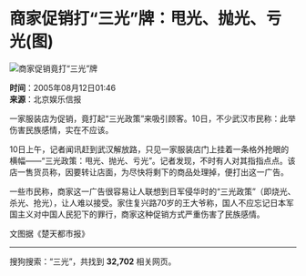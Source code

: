 # 商家促销打“三光”牌：甩光、抛光、亏光(图)

![商家促销竟打“三光”牌](https://photocdn.sohu.com/20050812/Img226644895.jpg)

**时间**：2005年08月12日01:46  
**来源**：北京娱乐信报  

一家服装店为促销，竟打起“三光政策”来吸引顾客。10日，不少武汉市民称：此举伤害民族感情，实在不应该。

10日上午，记者闻讯赶到武汉解放路，只见一家服装店门上挂着一条格外抢眼的横幅——“三光政策：甩光、抛光、亏光”。记者发现，不时有人对其指指点点。该店一售货员称，因要转让店面，为尽快将剩下的商品处理掉，便打出这一广告。

一些市民称，商家这一广告很容易让人联想到日军侵华时的“三光政策”（即烧光、杀光、抢光），让人难以接受。家住复兴路70岁的王大爷称，国人不应忘记日本军国主义对中国人民犯下的罪行，商家这种促销方式严重伤害了民族感情。

文图据《楚天都市报》

---

搜狗搜索：“三光”，共找到 **32,702** 相关网页。